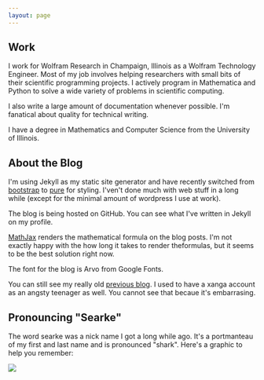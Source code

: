 ```yaml
---
layout: page
---
```


## Work
I work for Wolfram Research in Champaign, Illinois as a Wolfram Technology Engineer. Most of my job involves helping researchers with small bits of their scientific programming projects. I actively program in Mathematica and Python to solve a wide variety of problems in scientific computing.

I also write a large amount of documentation whenever possible. I'm fanatical about quality for technical writing. 

I have a degree in Mathematics and Computer Science from the University of Illinois. 

## About the Blog

I'm using Jekyll as my static site generator and have recently switched from [bootstrap](http://twitter.github.io/bootstrap/) to [pure](http://purecss.io/) for styling. I'ven't done much with web stuff in a long while (except for the minimal amount of wordpress I use at work).

The blog is being hosted on GitHub. You can see what I've written in Jekyll on my profile.

[MathJax](http://www.mathjax.org) renders the mathematical formula on the blog posts. I'm not exactly happy with the how long it takes to render theformulas, but it seems to be the best solution right now.

The font for the blog is Arvo from Google Fonts.

You can still see my really old <a href="http://searke.blogspot.com/">previous blog</a>. I used to have a xanga account as an angsty teenager as well. You cannot see that becaue it's embarrasing.

## Pronouncing "Searke"
The word searke was a nick name I got a long while ago. It's a portmanteau of my first and last name and is pronounced "shark". Here's a graphic to help you remember:

<img src="http://4.bp.blogspot.com/_nn5tlxdDx54/S5_o-oLYilI/AAAAAAAAACM/9Ahj7s6hE_Q/S1600-R/flowRoot2434.png"/>
